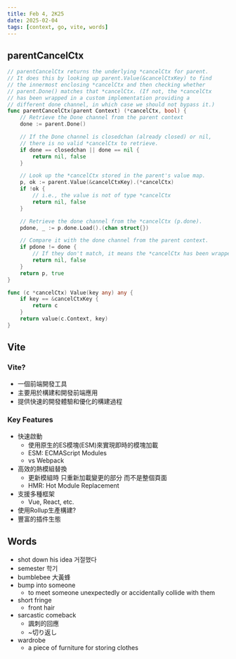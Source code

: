 ```yaml
---
title: Feb 4, 2K25
date: 2025-02-04
tags: [context, go, vite, words]
---
```


## parentCancelCtx

``` go
// parentCancelCtx returns the underlying *cancelCtx for parent.
// It does this by looking up parent.Value(&cancelCtxKey) to find
// the innermost enclosing *cancelCtx and then checking whether
// parent.Done() matches that *cancelCtx. (If not, the *cancelCtx
// has been wrapped in a custom implementation providing a
// different done channel, in which case we should not bypass it.)
func parentCancelCtx(parent Context) (*cancelCtx, bool) {
    // Retrieve the Done channel from the parent context
	done := parent.Done()

    // If the Done channel is closedchan (already closed) or nil,
    // there is no valid *cancelCtx to retrieve.
	if done == closedchan || done == nil {
		return nil, false
	}

    // Look up the *cancelCtx stored in the parent's value map.
	p, ok := parent.Value(&cancelCtxKey).(*cancelCtx)
	if !ok {
        // i.e., the value is not of type *cancelCtx
		return nil, false
	}

    // Retrieve the done channel from the *cancelCtx (p.done).
	pdone, _ := p.done.Load().(chan struct{})

    // Compare it with the done channel from the parent context.
	if pdone != done {
        // If they don't match, it means the *cancelCtx has been wrapped in a custom implementation with a different done channel.
		return nil, false
	}
	return p, true
}

func (c *cancelCtx) Value(key any) any {
	if key == &cancelCtxKey {
		return c
	}
	return value(c.Context, key)
}
```

## Vite

### Vite?

- 一個前端開發工具
- 主要用於構建和開發前端應用
- 提供快速的開發體驗和優化的構建過程

### Key Features

- 快速啟動
  - 使用原生的ES模塊(ESM)來實現即時的模塊加載
  - ESM: ECMAScript Modules
  - vs Webpack
- 高效的熱模組替換
  - 更新模組時 只重新加載變更的部分 而不是整個頁面
  - HMR: Hot Module Replacement
- 支援多種框架
  - Vue, React, etc.
- 使用Rollup生產構建?
- 豐富的插件生態

## Words

- shot down his idea 거절했다
- semester 학기
- bumblebee 大黃蜂
- bump into someone
  - to meet someone unexpectedly or accidentally collide with them
- short fringe
  - front hair
- sarcastic comeback
  - 諷刺的回應
  - ~切り返し
- wardrobe
  - a piece of furniture for storing clothes